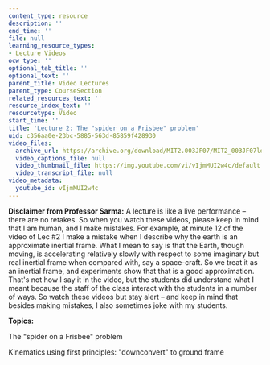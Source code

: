 ```yaml
---
content_type: resource
description: ''
end_time: ''
file: null
learning_resource_types:
- Lecture Videos
ocw_type: ''
optional_tab_title: ''
optional_text: ''
parent_title: Video Lectures
parent_type: CourseSection
related_resources_text: ''
resource_index_text: ''
resourcetype: Video
start_time: ''
title: 'Lecture 2: The "spider on a Frisbee" problem'
uid: c356aa0e-23bc-5885-563d-85859f428930
video_files:
  archive_url: https://archive.org/download/MIT2.003JF07/MIT2_003JF07lec02_220k.mp4
  video_captions_file: null
  video_thumbnail_file: https://img.youtube.com/vi/vIjmMUI2w4c/default.jpg
  video_transcript_file: null
video_metadata:
  youtube_id: vIjmMUI2w4c
---
```


**Disclaimer from Professor Sarma:** A lecture is like a live performance – there are no retakes. So when you watch these videos, please keep in mind that I am human, and I make mistakes. For example, at minute 12 of the video of Lec #2 I make a mistake when I describe why the earth is an approximate inertial frame. What I mean to say is that the Earth, though moving, is accelerating relatively slowly with respect to some imaginary but real inertial frame when compared with, say a space-craft. So we treat it as an inertial frame, and experiments show that that is a good approximation. That's not how I say it in the video, but the students did understand what I meant because the staff of the class interact with the students in a number of ways. So watch these videos but stay alert – and keep in mind that besides making mistakes, I also sometimes joke with my students.

**Topics:**

The "spider on a Frisbee" problem

Kinematics using first principles: "downconvert" to ground frame



